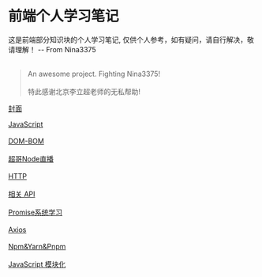 # 前端个人学习笔记

这是前端部分知识块的个人学习笔记, 仅供个人参考，如有疑问，请自行解决，敬请理解！
\-\- From Nina3375 <br><br>

> An awesome project. Fighting Nina3375!<br><br>
> 特此感谢北京李立超老师的无私帮助!

[封面](_coverpage)

[JavaScript](前端基本技术/JS/JS)<br><br>
[DOM-BOM](前端基本技术/DOM_BOM/DOM_BOM)<br><br>
[超哥Node直播](前端基本技术/NodeOnlive/超哥Node直播笔记)<br><br>
[HTTP](前端基本技术/HTTP/Http) <br><br>
[相关 API](前端基本技术/API相关/API相关) <br><br>
[Promise系统学习](前端基本技术/Promise学习笔记/Promise系统学习笔记) <br><br>
[Axios](前端基本技术/Axios/Axios) <br><br>
[Npm&Yarn&Pnpm](前端基本技术/Npm&Yarn&Pnpm/Npm&Yarn) <br><br>
[JavaScript 模块化](前端基本技术/JavaScript模块化/JS模块化)<br><br>
